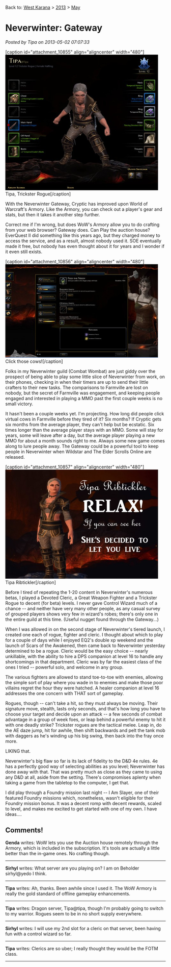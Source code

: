 Back to: [West Karana](/posts/westkarana.md) > [2013](/posts/2013/westkarana.md) > [May](./westkarana.md)
# Neverwinter: Gateway

*Posted by Tipa on 2013-05-02 07:07:33*

[caption id="attachment\_10855" align="aligncenter" width="480"][![Tipa, Trickster Rogue](../../../uploads/2013/05/Fullscreen-capture-522013-72656-AM-480x425.jpg)](../../../uploads/2013/05/Fullscreen-capture-522013-72656-AM.jpg) Tipa, Trickster Rogue[/caption]

With the Neverwinter Gateway, Cryptic has improved upon World of Warcraft's Armory. Like the Armory, you can check out a player's gear and stats, but then it takes it another step further.

Correct me if I'm wrong, but does WoW's Armory allow you to do crafting from your web browser? Gateway does. Can Play the auction house? EverQuest II did something like this years ago, but they charged money to access the service, and as a result, almost nobody used it. SOE eventually made it free, but nobody has even thought about it for years and I wonder if it even still exists.

[caption id="attachment\_10856" align="aligncenter" width="480"][![Click those cows!](../../../uploads/2013/05/Fullscreen-capture-522013-72313-AM-480x293.jpg)](../../../uploads/2013/05/Fullscreen-capture-522013-72313-AM.jpg) Click those cows![/caption]

Folks in my Neverwinter guild (Combat Wombat) are just giddy over the prospect of being able to play some little slice of Neverwinter from work, on their phones, checking in when their timers are up to send their little crafters to their new tasks. The comparisons to Farmville are lost on nobody, but the secret of Farmville was engagement, and keeping people engaged and interested in playing a MMO past the first couple weeks is no small victory.

It hasn't been a couple weeks yet. I'm projecting. How long did people click virtual cows in Farmville before they tired of it? Six months? If Cryptic gets six months from the average player, they can't help but be ecstatic. Six times longer than the average player stays with an MMO. Some will stay for years, some will leave after a day, but the average player playing a new MMO for about a month sounds right to me. Always some new game comes along to lure people away. The Gateway could be a powerful tool to keep people in Neverwinter when Wildstar and The Elder Scrolls Online are released.

[caption id="attachment\_10857" align="aligncenter" width="480"][![Tipa Ribtickler](../../../uploads/2013/05/GameClient-2013-05-02-00-07-56-52-480x342.jpg)](../../../uploads/2013/05/GameClient-2013-05-02-00-07-56-52.jpg) Tipa Ribtickler[/caption]

Before I tired of repeating the 1-20 content in Neverwinter's numerous betas, I played a Devoted Cleric, a Great Weapon Fighter and a Trickster Rogue to decent (for beta) levels. I never gave Control Wizard much of a chance -- and neither have very many other people, as any casual survey of grouped players shows very few in wizard's robes; there's only one in the entire guild at this time. (Useful nugget found through the Gateway...)

When I was allowed in on the second stage of Neverwinter's tiered launch, I created one each of rogue, fighter and cleric. I thought about which to play for a couple of days while I enjoyed EQ2's double xp weekend and the launch of Scars of the Awakened, then came back to Neverwinter yesterday determined to be a rogue. Cleric would be the easy choice -- nearly unkillable, with the ability to hire a DPS companion at level 16 to handle any shortcomings in that department. Cleric was by far the easiest class of the ones I tried -- powerful solo, and welcome in any group.

The various fighters are allowed to stand toe-to-toe with enemies, allowing the simple sort of play where you wade in to enemies and make those poor villains regret the hour they were hatched. A healer companion at level 16 addresses the one concern with THAT sort of gameplay.

Rogues, though -- can't take a hit, so they must always be moving. Their signature move, stealth, lasts only seconds, and that's how long you have to choose your target and decide upon an attack -- a few seconds of combat advantage in a group of week foes, or leap behind a powerful enemy to hit it with one deadly strike? Trickster rogues are the tactical melee. Leap in, do the AE daze jump, hit for awhile, then shift backwards and pelt the tank mob with daggers as he's winding up his big swing, then back into the fray once more.

LIKING that.

Neverwinter's big flaw so far is its lack of fidelity to the D&D 4e rules. 4e has a perfectly good way of selecting abilities as you level; Neverwinter has done away with that. That was pretty much as close as they came to using any D&D at all, aside from the setting. There's compromises aplenty when taking a game from the tabletop to the computer, I get that.

I did play through a Foundry mission last night -- I Am Slayer, one of their featured Foundry missions which, nonetheless, wasn't eligible for their Foundry mission bonus. It was a decent romp with decent rewards, scaled to level, and makes me excited to get started with one of my own. I have ideas....

## Comments!

**Genda** writes: WoW lets you use the Auction house remotely through the Armory, which is included in the subscription. It's tools are actually a little better than the in-game ones. No crafting though.

---

**Sirhyl** writes: What server are you playing on? I am on Beholder sirhyl@yedo I think.

---

**Tipa** writes: Ah, thanks. Been awhile since I used it. The WoW Armory is really the gold standard of offline gameplay enhancements.

---

**Tipa** writes: Dragon server, Tipa@tipa, though I'm probably going to switch to my warrior. Rogues seem to be in no short supply everywhere.

---

**Sirhyl** writes: I will use my 2nd slot for a cleric on that server, been having fun with a control wizard so far.

---

**Tipa** writes: Clerics are so uber; I really thought they would be the FOTM class.

---

